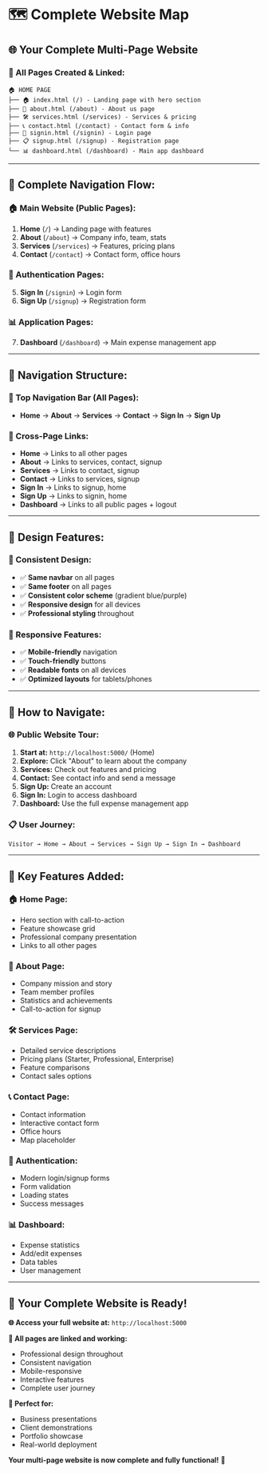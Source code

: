 # 🗺️ Complete Website Map

## 🌐 **Your Complete Multi-Page Website**

### **📄 All Pages Created & Linked:**

```
🏠 HOME PAGE
├── 🏠 index.html (/) - Landing page with hero section
├── 📝 about.html (/about) - About us page
├── 🛠️ services.html (/services) - Services & pricing
├── 📞 contact.html (/contact) - Contact form & info
├── 🔐 signin.html (/signin) - Login page
├── 📋 signup.html (/signup) - Registration page
└── 📊 dashboard.html (/dashboard) - Main app dashboard
```

---

## 🔗 **Complete Navigation Flow:**

### **🏠 Main Website (Public Pages):**
1. **Home** (`/`) → Landing page with features
2. **About** (`/about`) → Company info, team, stats
3. **Services** (`/services`) → Features, pricing plans
4. **Contact** (`/contact`) → Contact form, office hours

### **🔐 Authentication Pages:**
5. **Sign In** (`/signin`) → Login form
6. **Sign Up** (`/signup`) → Registration form

### **📊 Application Pages:**
7. **Dashboard** (`/dashboard`) → Main expense management app

---

## 🎯 **Navigation Structure:**

### **📱 Top Navigation Bar (All Pages):**
- **Home** → **About** → **Services** → **Contact** → **Sign In** → **Sign Up**

### **🔗 Cross-Page Links:**
- **Home** → Links to all other pages
- **About** → Links to services, contact, signup
- **Services** → Links to contact, signup
- **Contact** → Links to services, signup
- **Sign In** → Links to signup, home
- **Sign Up** → Links to signin, home
- **Dashboard** → Links to all public pages + logout

---

## 🎨 **Design Features:**

### **🎨 Consistent Design:**
- ✅ **Same navbar** on all pages
- ✅ **Same footer** on all pages
- ✅ **Consistent color scheme** (gradient blue/purple)
- ✅ **Responsive design** for all devices
- ✅ **Professional styling** throughout

### **📱 Responsive Features:**
- ✅ **Mobile-friendly** navigation
- ✅ **Touch-friendly** buttons
- ✅ **Readable fonts** on all devices
- ✅ **Optimized layouts** for tablets/phones

---

## 🚀 **How to Navigate:**

### **🌐 Public Website Tour:**
1. **Start at:** `http://localhost:5000/` (Home)
2. **Explore:** Click "About" to learn about the company
3. **Services:** Check out features and pricing
4. **Contact:** See contact info and send a message
5. **Sign Up:** Create an account
6. **Sign In:** Login to access dashboard
7. **Dashboard:** Use the full expense management app

### **📋 User Journey:**
```
Visitor → Home → About → Services → Sign Up → Sign In → Dashboard
```

---

## 🎯 **Key Features Added:**

### **🏠 Home Page:**
- Hero section with call-to-action
- Feature showcase grid
- Professional company presentation
- Links to all other pages

### **📝 About Page:**
- Company mission and story
- Team member profiles
- Statistics and achievements
- Call-to-action for signup

### **🛠️ Services Page:**
- Detailed service descriptions
- Pricing plans (Starter, Professional, Enterprise)
- Feature comparisons
- Contact sales options

### **📞 Contact Page:**
- Contact information
- Interactive contact form
- Office hours
- Map placeholder

### **🔐 Authentication:**
- Modern login/signup forms
- Form validation
- Loading states
- Success messages

### **📊 Dashboard:**
- Expense statistics
- Add/edit expenses
- Data tables
- User management

---

## 🎉 **Your Complete Website is Ready!**

**🌐 Access your full website at:** `http://localhost:5000`

**📱 All pages are linked and working:**
- Professional design throughout
- Consistent navigation
- Mobile-responsive
- Interactive features
- Complete user journey

**🎯 Perfect for:**
- Business presentations
- Client demonstrations
- Portfolio showcase
- Real-world deployment

**Your multi-page website is now complete and fully functional!** 🚀
